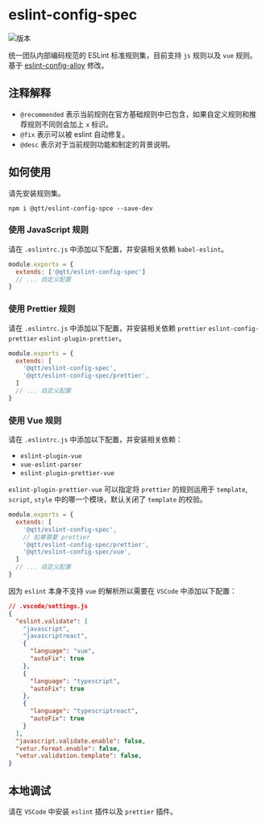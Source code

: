 # eslint-config-spec

![版本](https://img.shields.io/badge/%40qtt%2Feslint--config--spec-v1.0.3-blue)

统一团队内部编码规范的 ESLint 标准规则集，目前支持 `js` 规则以及 `vue` 规则。基于 [eslint-config-alloy](https://github.com/AlloyTeam/eslint-config-alloy) 修改。

## 注释解释

* `@recommended` 表示当前规则在官方基础规则中已包含，如果自定义规则和推荐规则不同则会加上 `x` 标识。
* `@fix` 表示可以被 eslint 自动修复。
* `@desc` 表示对于当前规则功能和制定的背景说明。

## 如何使用

请先安装规则集。

```
npm i @qtt/eslint-config-spce --save-dev
```

### 使用 JavaScript 规则

请在 `.eslintrc.js` 中添加以下配置，并安装相关依赖 `babel-eslint`。

```js
module.exports = {
  extends: ['@qtt/eslint-config-spec']
  // ... 自定义配置
}
```

### 使用 Prettier 规则

请在 `.eslintrc.js` 中添加以下配置，并安装相关依赖 `prettier` `eslint-config-prettier` `eslint-plugin-prettier`。

```js
module.exports = {
  extends: [
    '@qtt/eslint-config-spec',
    '@qtt/eslint-config-spec/prettier',
  ]
  // ... 自定义配置
}
```

### 使用 Vue 规则

请在 `.eslintrc.js` 中添加以下配置，并安装相关依赖：

* `eslint-plugin-vue`
* `vue-eslint-parser`
* `eslint-plugin-prettier-vue`

`eslint-plugin-prettier-vue` 可以指定将 `prettier` 的规则运用于 `template`, `script`, `style` 中的哪一个模块，默认关闭了 `template` 的校验。

```js
module.exports = {
  extends: [
    '@qtt/eslint-config-spec',
    // 如果需要 prettier
    '@qtt/eslint-config-spec/prettier',
    '@qtt/eslint-config-spec/vue',
  ]
  // ... 自定义配置
}
```

因为 `eslint` 本身不支持 `vue` 的解析所以需要在 `VSCode` 中添加以下配置：

```json
// .vscode/settings.js
{
  "eslint.validate": [
    "javascript",
    "javascriptreact",
    {
      "language": "vue",
      "autoFix": true
    },
    {
      "language": "typescript",
      "autoFix": true
    },
    {
      "language": "typescriptreact",
      "autoFix": true
    }
  ],
  "javascript.validate.enable": false,
  "vetur.format.enable": false,
  "vetur.validation.template": false,
}
```

## 本地调试

请在 `VSCode` 中安装 `eslint` 插件以及 `prettier` 插件。